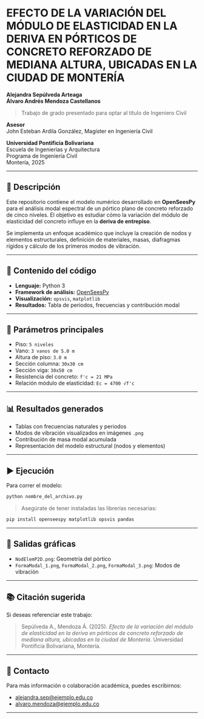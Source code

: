 
# EFECTO DE LA VARIACIÓN DEL MÓDULO DE ELASTICIDAD EN LA DERIVA EN PÓRTICOS DE CONCRETO REFORZADO DE MEDIANA ALTURA, UBICADAS EN LA CIUDAD DE MONTERÍA

**Alejandra Sepúlveda Arteaga**  
**Álvaro Andrés Mendoza Castellanos**  

> Trabajo de grado presentado para optar al título de Ingeniero Civil  

**Asesor**  
John Esteban Ardila González, Magíster en Ingeniería Civil  

**Universidad Pontificia Bolivariana**  
Escuela de Ingenierías y Arquitectura  
Programa de Ingeniería Civil  
Montería, 2025  

---

## 📌 Descripción

Este repositorio contiene el modelo numérico desarrollado en **OpenSeesPy** para el análisis modal espectral de un pórtico plano de concreto reforzado de cinco niveles. El objetivo es estudiar cómo la variación del módulo de elasticidad del concreto influye en la **deriva de entrepiso**.

Se implementa un enfoque académico que incluye la creación de nodos y elementos estructurales, definición de materiales, masas, diafragmas rígidos y cálculo de los primeros modos de vibración.

---

## 🧠 Contenido del código

- **Lenguaje:** Python 3  
- **Framework de análisis:** [OpenSeesPy](https://openseespydoc.readthedocs.io/en/latest/)
- **Visualización:** `opsvis`, `matplotlib`
- **Resultados:** Tabla de periodos, frecuencias y contribución modal

---

## 🔧 Parámetros principales

- Piso: `5 niveles`  
- Vano: `3 vanos de 5.0 m`  
- Altura de piso: `3.0 m`  
- Sección columna: `30x30 cm`  
- Sección viga: `30x50 cm`  
- Resistencia del concreto: `f'c = 21 MPa`  
- Relación módulo de elasticidad: `Ec = 4700 √f'c`  

---

## 📊 Resultados generados

- Tablas con frecuencias naturales y periodos  
- Modos de vibración visualizados en imágenes `.png`  
- Contribución de masa modal acumulada  
- Representación del modelo estructural (nodos y elementos)

---

## ▶️ Ejecución

Para correr el modelo:

```bash
python nombre_del_archivo.py
```

> Asegúrate de tener instaladas las librerías necesarias:

```bash
pip install openseespy matplotlib opsvis pandas
```

---

## 📁 Salidas gráficas

- `NodElemP2D.png`: Geometría del pórtico  
- `FormaModal_1.png`, `FormaModal_2.png`, `FormaModal_3.png`: Modos de vibración  

---

## 📚 Citación sugerida

Si deseas referenciar este trabajo:

> Sepúlveda A., Mendoza Á. (2025). *Efecto de la variación del módulo de elasticidad en la deriva en pórticos de concreto reforzado de mediana altura, ubicadas en la ciudad de Montería*. Universidad Pontificia Bolivariana, Montería.

---

## 🤝 Contacto

Para más información o colaboración académica, puedes escribirnos:

- alejandra.sep@ejemplo.edu.co  
- alvaro.mendoza@ejemplo.edu.co  

---
